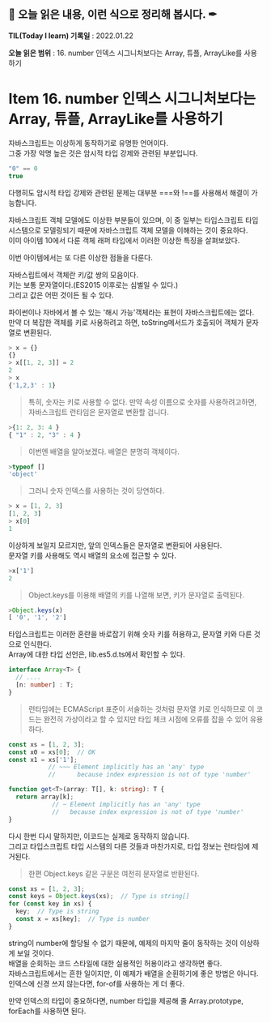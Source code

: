 ## 📕 오늘 읽은 내용, 이런 식으로 정리해 봅시다. ✒

**TIL(Today I learn) 기록일** : 2022.01.22

**오늘 읽은 범위** : 16. number 인덱스 시그니처보다는 Array, 튜플, ArrayLike를 사용하기


# Item 16. number 인덱스 시그니처보다는 Array, 튜플, ArrayLike를 사용하기
자바스크립트는 이상하게 동작하기로 유명한 언어이다.   
그중 가장 악명 높은 것은 암시적 타입 강제와 관련된 부분입니다.   
  
```ts
"0" == 0
true
```

다행히도 암시적 타입 강제와 관련된 문제는 대부분 ===와 !==를 사용해서 해결이 가능합니다.   
  
자바스크립트 객체 모델에도 이상한 부분들이 있으며, 이 중 일부는 타입스크립트 타입 시스템으로 모델링되기 때문에 자바스크립트 객체 모델을 이해하는 것이 중요하다.   
이미 아이템 10에서 다룬 객체 래퍼 타입에서 이러한 이상한 특징을 살펴보았다.   
   
 이번 아이템에서는 또 다른 이상한 점들을 다룬다.   
     
 자바스립트에서 객체란 키/값 쌍의 모음이다.   
 키는 보통 문자열이다.(ES2015 이후로는 심벌일 수 있다.)   
 그리고 값은 어떤 것이든 될 수 있다.   
    
파이썬이나 자바에서 볼 수 있는 '해시 가능'객체라는 표현이 자바스크립트에는 없다.   
만약 더 복잡한 객체를 키로 사용하려고 하면, toString메서드가 호출되어 객체가 문자열로 변환된다.   
```ts
> x = {}
{}
> x[[1, 2, 3]] = 2
2
> x
{'1,2,3' : 1}
```

>특히, 숫자는 키로 사용할 수 없다. 만약 속성 이름으로 숫자를 사용하려고하면, 자바스크립트 런타임은 문자열로 변환할 겁니다.   
```ts
>{1: 2, 3: 4 }
{ "1" : 2, "3" : 4 }
```
> 이번엔 배열을 알아보겠다. 배열은 분명히 객체이다.
```ts
>typeof []
'object'
```
> 그러니 숫자 인덱스를 사용하는 것이 당연하다.
```ts
> x = [1, 2, 3]
[1, 2, 3]
> x[0]
1
```

이상하게 보일지 모르지만, 앞의 인덱스들은 문자열로 변환되어 사용된다.   
문자열 키를 사용해도 역시 배열의 요소에 접근할 수 있다.   
```ts
>x['1']
2
```

>Object.keys를 이용해 배열의 키를 나열해 보면, 키가 문자열로 출력된다.
```ts
>Object.keys(x)
[ '0', '1', '2']
```

타입스크립트는 이러한 혼란을 바로잡기 위해 숫자 키를 허용하고, 문자열 키와 다른 것으로 인식한다.   
Array에 대한 타입 선언은, lib.es5.d.ts에서 확인할 수 있다.
```ts
interface Array<T> {
  // ....
  [n: number] : T;
}
```
>런타임에는 ECMAScript 표준이 서술하는 것처럼 문자열 키로 인식하므로 이 코드는 완전히 가상이라고 할 수 있지만 타입 체크 시점에 오류를 잡을 수 있어 유용하다.   
```ts
const xs = [1, 2, 3];
const x0 = xs[0];  // OK
const x1 = xs['1'];
           // ~~~ Element implicitly has an 'any' type
           //      because index expression is not of type 'number'

function get<T>(array: T[], k: string): T {
  return array[k];
            // ~ Element implicitly has an 'any' type
            //   because index expression is not of type 'number'
}
``` 
다시 한번 다시 말하지만, 이코드는 실제로 동작하지 않습니다.   
그리고 타입스크립트 타입 시스템의 다른 것들과 마찬가지로, 타입 정보는 런타임에 제거된다.   
> 한편 Object.keys 같은 구문은 여전히 문자열로 반환된다.
```ts
const xs = [1, 2, 3];
const keys = Object.keys(xs);  // Type is string[]
for (const key in xs) {
  key;  // Type is string
  const x = xs[key];  // Type is number
}
```
string이 number에 할당될 수 없기 때문에, 예제의 마지막 줄이 동작하는 것이 이상하게 보일 것이다.   
배열을 순회하는 코드 스타일에 대한 실용적인 허용이라고 생각하면 좋다.   
자바스크립트에서는 흔한 일이지만, 이 예제가 배열을 순횐하기에 좋은 방법은 아니다.   
인덱스에 신경 쓰지 않는다면, for-of를 사용하는 게 더 좋다.   
   
 만약 인덱스의 타입이 중요하다면, number 타입을 제공해 줄 Array.prototype, forEach를 사용하면 된다.
